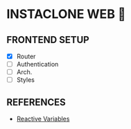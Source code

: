 # INSTACLONE WEB 📸

## FRONTEND SETUP

- [x] Router
- [ ] Authentication
- [ ] Arch.
- [ ] Styles

## REFERENCES

- [Reactive Variables](https://www.apollographql.com/docs/react/local-state/reactive-variables/)
